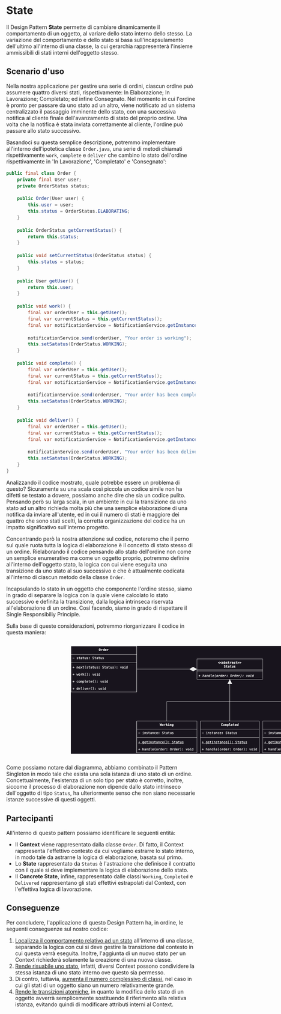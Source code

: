 # State
Il Design Pattern __State__ permette di cambiare dinamicamente il comportamento di un oggetto, al variare dello 
stato interno dello stesso. La variazione del comportamento e dello stato si basa sull'incapsulamento dell'ultimo 
all'interno di una classe, la cui gerarchia rappresenterà l'insieme ammissibili di stati interni dell'oggetto stesso.

## Scenario d'uso
Nella nostra applicazione per gestire una serie di ordini, ciascun ordine può assumere quattro diversi stati, 
rispettivamente: In Elaborazione; In Lavorazione; Completato; ed infine Consegnato. Nel momento in cui l'ordine è 
pronto per passare da uno stato ad un altro, viene notificato ad un sistema centralizzato il passaggio imminente 
dello stato, con una successiva notifica al cliente finale dell'avanzamento di stato del proprio ordine. Una volta 
che la notifica è stata inviata correttamente al cliente, l'ordine può passare allo stato successivo. 

Basandoci su questa semplice descrizione, potremmo implementare all'interno dell'ipotetica classe `Order.java`, una 
serie di metodi chiamati rispettivamente `work`, `complete` e `deliver` che cambino lo stato dell'ordine 
rispettivamente in 'In Lavorazione', 'Completato' e 'Consegnato':

```java
public final class Order {
    private final User user;
    private OrderStatus status;

    public Order(User user) {
        this.user = user;
        this.status = OrderStatus.ELABORATING;
    }
    
    public OrderStatus getCurrentStatus() {
        return this.status;
    }
    
    public void setCurrentStatus(OrderStatus status) {
        this.status = status;
    }
    
    public User getUser() {
        return this.user;
    }
    
    public void work() {
        final var orderUser = this.getUser();
        final var currentStatus = this.getCurrentStatus();
        final var notificationService = NotificationService.getInstance();
        
        notificationService.send(orderUser, "Your order is working");
        this.setSatatus(OrderStatus.WORKING);        
    }
    
    public void complete() {
        final var orderUser = this.getUser();
        final var currentStatus = this.getCurrentStatus();
        final var notificationService = NotificationService.getInstance();

        notificationService.send(orderUser, "Your order has been completed");
        this.setSatatus(OrderStatus.WORKING);
    }

    public void deliver() {
        final var orderUser = this.getUser();
        final var currentStatus = this.getCurrentStatus();
        final var notificationService = NotificationService.getInstance();

        notificationService.send(orderUser, "Your order has been delivered");
        this.setSatatus(OrderStatus.WORKING);
    }
}
```

Analizzando il codice mostrato, quale potrebbe essere un problema di questo? Sicuramente su una scala così piccola 
un codice simile non ha difetti se testato a dovere, possiamo anche dire che sia un codice pulito. Pensando però su 
larga scala, in un ambiente in cui la transizione da uno stato ad un altro richieda molta più che una semplice 
elaborazione di una notifica da inviare all'utente, ed in cui il numero di stati è maggiore dei quattro che sono 
stati scelti, la corretta organizzazione del codice ha un impatto significativo sull'interno progetto.

Concentrando però la nostra attenzione sul codice, noteremo che il perno sul quale ruota tutta la logica di 
elaborazione è il concetto di stato stesso di un ordine. Rielaborando il codice pensando allo stato dell'ordine non 
come un semplice enumerativo ma come un oggetto proprio, potremmo definire all'interno dell'oggetto stato, la 
logica con cui viene eseguita una transizione da uno stato al suo successivo e che è attualmente codicata 
all'interno di ciascun metodo della classe `Order`. 

Incapsulando lo stato in un oggetto che componente l'ordine stesso, siamo in grado di separare la logica con la 
quale viene calcolato lo stato successivo e definita la transizione, dalla logica intrinseca riservata 
all'elaborazione di un ordine. Così facendo, siamo in grado di rispettare il Single Responsibiliy Principle.

Sulla base di queste considerazioni, potremmo riorganizzare il codice in questa maniera:
<div style="display: flex; justify-content: center; width: 100vw; padding: 1em 2em">
    <img src="../../Assets/Images/Comportamentali/State.png" alt="State Design Pattern" style="width: 70%"/>
</div>

Come possiamo notare dal diagramma, abbiamo combinato il Pattern Singleton in modo tale che esista una sola istanza 
di uno stato di un ordine. Concettualmente, l'esistenza di un solo tipo per stato è corretto, inoltre, siccome il 
processo di elaborazione non dipende dallo stato intrinseco dell'oggetto di tipo `Status`, ha ulteriormente senso 
che non siano necessarie istanze successive di questi oggetti.

## Partecipanti
All'interno di questo pattern possiamo identificare le seguenti entità:
* Il __Context__ viene rappresentato dalla classe `Order`. Di fatto, il Context rappresenta l'effettivo contesto da 
  cui vogliamo estrarre lo stato interno, in modo tale da astrarne la logica di elaborazione, basata sul primo.
* Lo __State__ rappresentato da `Status` è l'astrazione che definisce il contratto con il quale si deve implementare 
  la logica di elaborazione dello stato.
* Il __Concrete State__, infine, rappresentato dalle classi `Working`, `Completed` e `Delivered` rappresentano gli 
  stati effettivi estrapolati dal Context, con l'effettiva logica di lavorazione.

## Conseguenze
Per concludere, l'applicazione di questo Design Pattern ha, in ordine, le seguenti conseguenze sul nostro codice:
1. <u>Localizza il comportamento relativo ad un stato</u> all'interno di una classe, separando la logica con cui si 
   deve gestire la transizione dal contesto in cui questa verrà eseguita. Inoltre, l'aggiunta di un nuovo stato per 
   un Context richiederà solamente la creazione di una nuova classe. 
2. <u>Rende risuabile uno stato</u>, infatti, diversi Context possono condividere la stessa istanza di uno stato 
   interno ove questo sia permesso.
3. Di contro, tuttavia, <u>aumenta il numero complessivo di classi</u>, nel caso in cui gli stati di un oggetto 
   siano un numero relativamente grande.
4. <u>Rende le transizioni atomiche</u>, in quanto la modifica dello stato di un oggetto avverrà semplicemente 
   sostituendo il riferimento alla relativa istanza, evitando quindi di modificare attributi interni al Context.